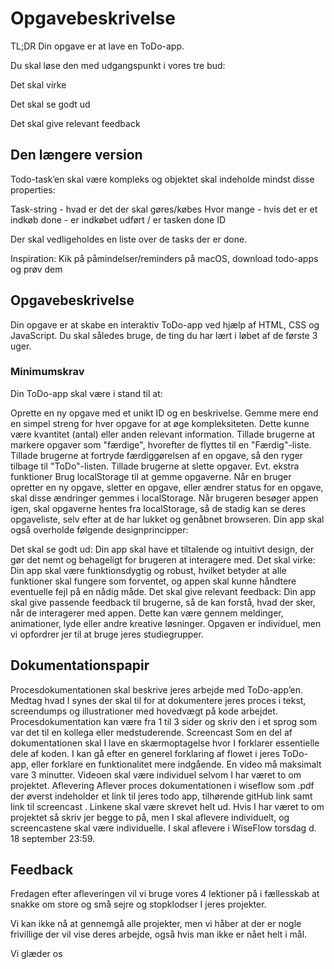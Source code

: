 # Opgavebeskrivelse

TL;DR
Din opgave er at lave en ToDo-app.

Du skal løse den med udgangspunkt i vores tre bud:

Det skal virke

Det skal se godt ud

Det skal give relevant feedback

## Den længere version

Todo-task’en skal være kompleks og objektet skal indeholde mindst disse properties:

Task-string - hvad er det der skal gøres/købes
Hvor mange - hvis det er et indkøb
done - er indkøbet udført / er tasken done
ID

Der skal vedligeholdes en liste over de tasks der er done.

Inspiration: Kik på påmindelser/reminders på macOS, download todo-apps og prøv dem

## Opgavebeskrivelse

Din opgave er at skabe en interaktiv ToDo-app ved hjælp af HTML, CSS og JavaScript. Du skal således bruge, de ting du har lært i løbet af de første 3 uger.

### Minimumskrav

Din ToDo-app skal være i stand til at:

Oprette en ny opgave med et unikt ID og en beskrivelse.
Gemme mere end en simpel streng for hver opgave for at øge kompleksiteten. Dette kunne være kvantitet (antal) eller anden relevant information.
Tillade brugerne at markere opgaver som "færdige", hvorefter de flyttes til en "Færdig"-liste.
Tillade brugerne at fortryde færdiggørelsen af en opgave, så den ryger tilbage til "ToDo"-listen.
Tillade brugerne at slette opgaver.
Evt. ekstra funktioner
Brug localStorage til at gemme opgaverne. Når en bruger opretter en ny opgave, sletter en opgave, eller ændrer status for en opgave, skal disse ændringer gemmes i localStorage. Når brugeren besøger appen igen, skal opgaverne hentes fra localStorage, så de stadig kan se deres opgaveliste, selv efter at de har lukket og genåbnet browseren.
Din app skal også overholde følgende designprincipper:

Det skal se godt ud: Din app skal have et tiltalende og intuitivt design, der gør det nemt og behageligt for brugeren at interagere med.
Det skal virke: Din app skal være funktionsdygtig og robust, hvilket betyder at alle funktioner skal fungere som forventet, og appen skal kunne håndtere eventuelle fejl på en nådig måde.
Det skal give relevant feedback: Din app skal give passende feedback til brugerne, så de kan forstå, hvad der sker, når de interagerer med appen. Dette kan være gennem meldinger, animationer, lyde eller andre kreative løsninger.
Opgaven er individuel, men vi opfordrer jer til at bruge jeres studiegrupper.

## Dokumentationspapir

Procesdokumentationen skal beskrive jeres arbejde med ToDo-app’en. Medtag hvad I synes der skal til for at dokumentere jeres proces i tekst, screendumps og illustrationer med hovedvægt på kode arbejdet.
Procesdokumentation kan være fra 1 til 3 sider og skriv den i et sprog som var det til en kollega eller medstuderende.
Screencast
Som en del af dokumentationen skal I lave en skærmoptagelse hvor I forklarer essentielle dele af koden. I kan gå efter en generel forklaring af flowet i jeres ToDo-app, eller forklare en funktionalitet mere indgående.
En video må maksimalt vare 3 minutter. Videoen skal være individuel selvom I har været to om projektet.
Aflevering
Aflever proces dokumentationen i wiseflow som .pdf der øverst indeholder et link til jeres todo app, tilhørende gitHub link samt link til screencast . Linkene skal være skrevet helt ud.
Hvis I har været to om projektet så skriv jer begge to på, men I skal aflevere individuelt, og screencastene skal være individuelle.
I skal aflevere i WiseFlow torsdag d. 18 september 23:59.

## Feedback

Fredagen efter afleveringen vil vi bruge vores 4 lektioner på i fællesskab at snakke om store og små sejre og stopklodser I jeres projekter.

Vi kan ikke nå at gennemgå alle projekter, men vi håber at der er nogle frivillige der vil vise deres arbejde, også hvis man ikke er nået helt i mål.

Vi glæder os
